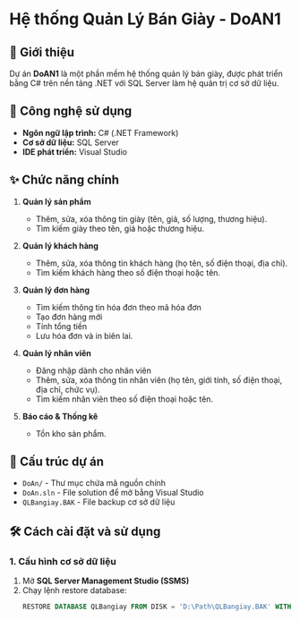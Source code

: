 # Hệ thống Quản Lý Bán Giày - DoAN1

## 📌 Giới thiệu
Dự án **DoAN1** là một phần mềm hệ thống quản lý bán giày, được phát triển bằng C# trên nền tảng .NET với SQL Server làm hệ quản trị cơ sở dữ liệu.

## 🚀 Công nghệ sử dụng
- **Ngôn ngữ lập trình:** C# (.NET Framework)  
- **Cơ sở dữ liệu:** SQL Server  
- **IDE phát triển:** Visual Studio  

## ✨ Chức năng chính
1. **Quản lý sản phẩm**  
   - Thêm, sửa, xóa thông tin giày (tên, giá, số lượng, thương hiệu).  
   - Tìm kiếm giày theo tên, giá hoặc thương hiệu.  
   
2. **Quản lý khách hàng**  
   - Thêm, sửa, xóa thông tin khách hàng (họ tên, số điện thoại, địa chỉ).  
   - Tìm kiếm khách hàng theo số điện thoại hoặc tên.  

3. **Quản lý đơn hàng**
   - Tìm kiếm thông tin hóa đơn theo mã hóa đơn
   - Tạo đơn hàng mới
   - Tính tổng tiền 
   - Lưu hóa đơn và in biên lai.  

4. **Quản lý nhân viên**
   - Đăng nhập dành cho nhân viên
   - Thêm, sửa, xóa thông tin nhân viên (họ tên, giới tính, số điện thoại, địa chỉ, chức vụ).  
   - Tìm kiếm nhân viên theo số điện thoại hoặc tên.   

5. **Báo cáo & Thống kê**   
   - Tồn kho sản phẩm.  

## 📂 Cấu trúc dự án
- `DoAn/` - Thư mục chứa mã nguồn chính  
- `DoAn.sln` - File solution để mở bằng Visual Studio  
- `QLBangiay.BAK` - File backup cơ sở dữ liệu  

## 🛠️ Cách cài đặt và sử dụng
### **1. Cấu hình cơ sở dữ liệu**
1. Mở **SQL Server Management Studio (SSMS)**  
2. Chạy lệnh restore database:  
   ```sql
   RESTORE DATABASE QLBangiay FROM DISK = 'D:\Path\QLBangiay.BAK' WITH RECOVERY;
